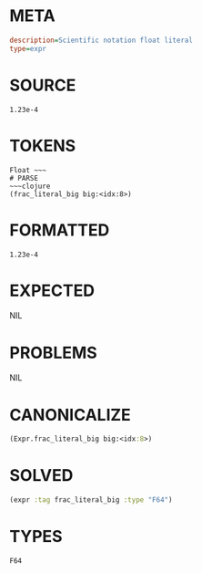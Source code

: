 # META
~~~ini
description=Scientific notation float literal
type=expr
~~~
# SOURCE
~~~roc
1.23e-4
~~~
# TOKENS
~~~text
Float ~~~
# PARSE
~~~clojure
(frac_literal_big big:<idx:8>)
~~~
# FORMATTED
~~~roc
1.23e-4
~~~
# EXPECTED
NIL
# PROBLEMS
NIL
# CANONICALIZE
~~~clojure
(Expr.frac_literal_big big:<idx:8>)
~~~
# SOLVED
~~~clojure
(expr :tag frac_literal_big :type "F64")
~~~
# TYPES
~~~roc
F64
~~~
